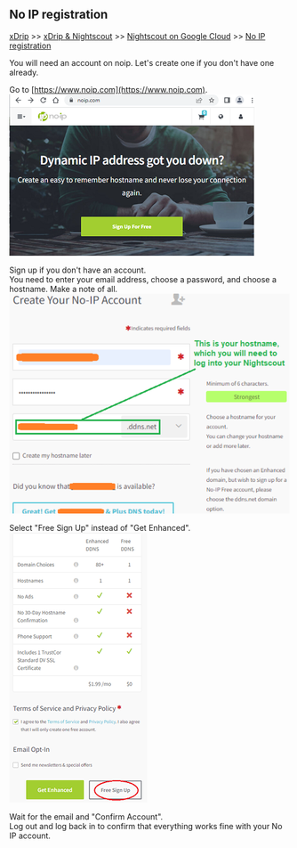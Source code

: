## No IP registration  
[xDrip](../../README.md) >> [xDrip & Nightscout](../Nightscout_page) >> [Nightscout on Google Cloud](./NS_GoogleCloud) >> [No IP registration](./noip_com)  
  
You will need an account on noip.  Let's create one if you don't have one already.
  
Go to [https://www.noip.com](https://www.noip.com).  
![](./images/noip.png)  
  
Sign up if you don't have an account.  
You need to enter your email address, choose a password, and choose a hostname.  Make a note of all.     
![](./images/noipSignup.png)  
  
Select "Free Sign Up" instead of "Get Enhanced".  
![](./images/noipFree.png)  
  
Wait for the email and "Confirm Account".  
Log out and log back in to confirm that everything works fine with your No IP account.  
  
